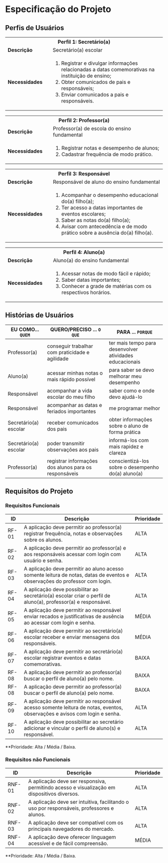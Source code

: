 # Especificação do Projeto

## Perfis de Usuários


<table>
<tbody>
<tr align=center>
<th colspan="2">Perfil 1: Secretário(a) </th>
</tr>
<tr>
<td width="150px"><b>Descrição</b></td>
<td width="600px">Secretário(a) escolar</td>
</tr>
<tr>
<td><b>Necessidades</b></td>
<td>
  <ol>
<li>Registrar e divulgar informações relacionadas a datas comemorativas na instituição de ensino;</li>
<li>Obter comunicados de pais e responsáveis;</li>
<li>Enviar comunicados a pais e responsáveis.</li>
  </ol>
</td>
</tr>
</tbody>
</table>

<table>
<tbody>
<tr align=center>
<th colspan="2">Perfil 2: Professor(a)</th>
</tr>
<tr>
<td width="150px"><b>Descrição</b></td>
<td width="600px">Professor(a) de escola do ensino fundamental</td>
</tr>
<tr>
<td><b>Necessidades</b></td>
<td>
  <ol>
<li>Registrar notas e desempenho de alunos;</li>
<li>Cadastrar frequência de modo prático.</li>
  </ol>
</td>
</tr>
</tbody>
</table>

<table>
<tbody>
<tr align=center>
<th colspan="2">Perfil 3: Responsável</th>
</tr>
<tr>
<td width="150px"><b>Descrição</b></td>
<td width="600px">Responsável de aluno do ensino fundamental
</td>
</tr>
<tr>
<td><b>Necessidades</b></td>
<td>
  <ol>
<li>Acompanhar o desempenho educacional do(a) filho(a);</li>
<li>Ter acesso a datas importantes de eventos escolares;</li>
<li>Saber as notas do(a) filho(a);</li>
<li>Avisar com antecedência e de modo prático sobre a ausência do(a) filho(a).</li>
  </ol>
</td>
</tr>
</tbody>
</table>

<table>
<tbody>
<tr align=center>
<th colspan="2">Perfil 4: Aluno(a)</th>
</tr>
<tr>
<td width="150px"><b>Descrição</b></td>
<td width="600px">Aluno(a) do ensino fundamental
</td>
</tr>
<tr>
<td><b>Necessidades</b></td>
<td>
  <ol>
<li>Acessar notas de modo fácil e rápido;</li>
<li>Saber datas importantes;</li>
<li>Conhecer a grade de matérias com os respectivos horários.</li>
  </ol>
</td>
</tr>
</tbody>
</table>



## Histórias de Usuários


|EU COMO... `QUEM`   | QUERO/PRECISO ... `O QUE` |PARA ... `PORQUE`                 |
|--------------------|---------------------------|----------------------------------|
| Professor(a)       | conseguir trabalhar com praticidade e agilidade    | ter mais tempo para desenvolver atividades educacionais |
| Aluno(a)           | acessar minhas notas o mais rápido possível        | para saber se devo melhorar meu desempenho              |
| Responsável        | acompanhar a vida escolar do meu filho                       | saber como e onde devo ajudá-lo               |
| Responsável        | acompanhar as datas e feriados importantes                   | me programar melhor                           |
| Secretário(a) escolar | receber comunicados dos pais                              | obter informações sobre o aluno de forma prática  |
| Secretário(a) escolar | poder transmitir observações aos pais                     | informá-los com mais rapidez e clareza  |
| Professor(a)  | registrar informações dos alunos para os responsáveis | conscientizá-los sobre o desempenho do(a) aluno(a) |


## Requisitos do Projeto

### Requisitos Funcionais


|ID    | Descrição                | Prioridade |
|-------|---------------------------------|----|
| RF-01 |  A aplicação deve permitir ao professor(a) registrar frequência, notas e observações sobre os alunos. | ALTA | 
| RF-02 |  A aplicação deve permitir ao professor(a) e aos responsáveis acessar com login com usuário e senha.  | ALTA |
| RF-03 | A aplicação deve permitir ao aluno acesso somente leitura de notas, datas de eventos e observações do professor com login. | ALTA |
| RF-04 | A aplicação deve possibilitar ao secretário(a) escolar criar o perfil de aluno(a), professor(a) e responsável. | ALTA |
| RF-05 | A aplicação deve permitir ao responsável enviar recados e justificativas de ausência ao acessar com login e senha. | MÉDIA |
| RF-06 | A aplicação deve permitir ao secretário(a) escolar receber e enviar mensagens dos responsáveis. | MÉDIA |
| RF-07 | A aplicação deve permitir ao secretário(a) escolar registrar eventos e datas comemorativas. | BAIXA |
| RF-08 | A aplicação deve permitir ao professor(a) buscar o perfil de aluno(a) pelo nome. | BAIXA |
| RF-08 | A aplicação deve permitir ao professor(a) buscar o perfil de aluno(a) pelo nome. | BAIXA |
| RF-09 | A aplicação deve permitir ao responsável acesso somente leitura de notas, eventos, observações e avisos com login e senha. | ALTA |
| RF-10 | A aplicação deve possibilitar ao secretário adicionar e vincular o perfil de aluno(s) e responsável. | ALTA |

**Prioridade: Alta / Média / Baixa. 

### Requisitos não Funcionais


|ID      | Descrição               |Prioridade |
|--------|-------------------------|----|
|RNF-01| A aplicação deve ser responsiva, permitindo acesso e visualização em dispositivos diversos.   | ALTA | 
|RNF-02| A aplicação deve ser intuitiva, facilitando o uso por responsáveis, professores e alunos.   | ALTA | 
|RNF-03| A aplicação deve ser compatível com os principais navegadores do mercado.   | ALTA | 
|RNF-04| A aplicação deve oferecer linguagem acessível e de fácil compreensão.   | MÉDIA |

**Prioridade: Alta / Média / Baixa. 


